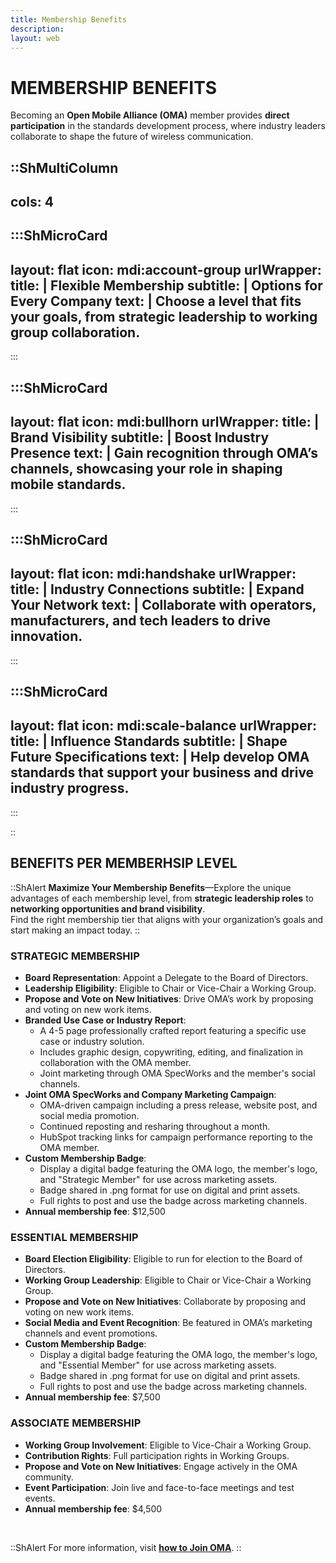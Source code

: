 ```yaml
---
title: Membership Benefits
description:
layout: web
---
```

# MEMBERSHIP BENEFITS

Becoming an **Open Mobile Alliance (OMA)** member provides **direct participation** in the standards development process, where industry leaders collaborate to shape the future of wireless communication.  

::ShMultiColumn
---
cols: 4
---

  :::ShMicroCard
  ---
  layout: flat
  icon: mdi:account-group
  urlWrapper:
  title: |
      Flexible Membership
  subtitle: |
      Options for Every Company
  text: |
      Choose a level that fits your goals, from **strategic leadership** to **working group collaboration**.
  ---
  :::

  :::ShMicroCard
  ---
  layout: flat
  icon: mdi:bullhorn
  urlWrapper: 
  title: |
      Brand Visibility
  subtitle: |
      Boost Industry Presence
  text: |
      Gain **recognition through OMA’s channels**, showcasing your role in **shaping mobile standards**.
  ---
  :::

  :::ShMicroCard
  ---
  layout: flat
  icon: mdi:handshake
  urlWrapper: 
  title: |
      Industry Connections
  subtitle: |
      Expand Your Network
  text: |
      Collaborate with **operators, manufacturers, and tech leaders** to **drive innovation**.
  ---
  :::

  :::ShMicroCard
  ---
  layout: flat
  icon: mdi:scale-balance
  urlWrapper: 
  title: |
      Influence Standards
  subtitle: |
      Shape Future Specifications
  text: |
      Help **develop OMA standards** that **support your business and drive industry progress**.
  ---
  :::

::

## BENEFITS PER MEMBERHSIP LEVEL

::ShAlert
**Maximize Your Membership Benefits**—Explore the unique advantages of each membership level, from **strategic leadership roles** to **networking opportunities and brand visibility**. </br> Find the right membership tier that aligns with your organization’s goals and start making an impact today.
::

### STRATEGIC MEMBERSHIP
- **Board Representation**: Appoint a Delegate to the Board of Directors.
- **Leadership Eligibility**: Eligible to Chair or Vice-Chair a Working Group.
- **Propose and Vote on New Initiatives**: Drive OMA’s work by proposing and voting on new work items.
- **Branded Use Case or Industry Report**: 
  - A 4-5 page professionally crafted report featuring a specific use case or industry solution.
  - Includes graphic design, copywriting, editing, and finalization in collaboration with the OMA member.
  - Joint marketing through OMA SpecWorks and the member's social channels.
- **Joint OMA SpecWorks and Company Marketing Campaign**:
  - OMA-driven campaign including a press release, website post, and social media promotion.
  - Continued reposting and resharing throughout a month.
  - HubSpot tracking links for campaign performance reporting to the OMA member.
- **Custom Membership Badge**: 
  - Display a digital badge featuring the OMA logo, the member's logo, and "Strategic Member" for use across marketing assets.
  - Badge shared in .png format for use on digital and print assets.
  - Full rights to post and use the badge across marketing channels.
- **Annual membership fee**: $12,500

### ESSENTIAL MEMBERSHIP
- **Board Election Eligibility**: Eligible to run for election to the Board of Directors.
- **Working Group Leadership**: Eligible to Chair or Vice-Chair a Working Group.
- **Propose and Vote on New Initiatives**: Collaborate by proposing and voting on new work items.
- **Social Media and Event Recognition**: Be featured in OMA’s marketing channels and event promotions.
- **Custom Membership Badge**: 
  - Display a digital badge featuring the OMA logo, the member's logo, and "Essential Member" for use across marketing assets.
  - Badge shared in .png format for use on digital and print assets.
  - Full rights to post and use the badge across marketing channels.
- **Annual membership fee**: $7,500

### ASSOCIATE MEMBERSHIP
- **Working Group Involvement**: Eligible to Vice-Chair a Working Group.
- **Contribution Rights**: Full participation rights in Working Groups.
- **Propose and Vote on New Initiatives**: Engage actively in the OMA community.
- **Event Participation**: Join live and face-to-face meetings and test events.  
- **Annual membership fee**: $4,500

</br>

 ::ShAlert
 For more information, visit [**how to Join OMA**](/join/#joining-oma).
 ::